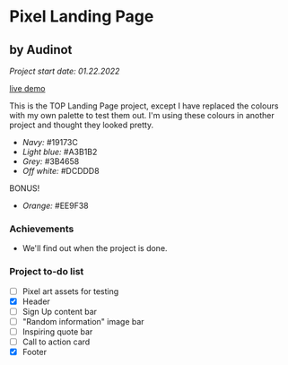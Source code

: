 # Pixel Landing Page
## by Audinot

*Project start date: 01.22.2022*

[live demo](audinot.github.io/landing-page)

This is the TOP Landing Page project, except I have replaced the colours with
my own palette to test them out. I'm using these colours in another project and
thought they looked pretty.

* *Navy:* #19173C
* *Light blue:* #A3B1B2
* *Grey:* #3B4658
* *Off white:* #DCDDD8

BONUS!
* *Orange:* #EE9F38

### Achievements

* We'll find out when the project is done.

### Project to-do list

- [ ] Pixel art assets for testing
- [X] Header
- [ ] Sign Up content bar
- [ ] "Random information" image bar
- [ ] Inspiring quote bar
- [ ] Call to action card
- [X] Footer
